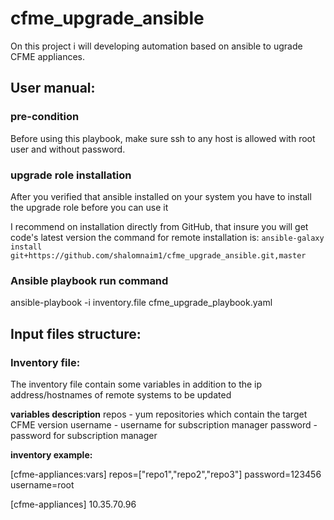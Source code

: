 # cfme_upgrade_ansible

On this project i will developing automation based on ansible to ugrade CFME appliances.

## User manual:

### pre-condition
Before using this playbook, make sure ssh to any host is allowed with root user and without password.

### upgrade role installation
After you verified that ansible installed on your system you have to install the upgrade role
before you can use it

I recommend on installation directly from GitHub, that insure you will get code's latest version
the command for remote installation is:
```ansible-galaxy install git+https://github.com/shalomnaim1/cfme_upgrade_ansible.git,master```

### Ansible playbook run command
ansible-playbook -i inventory.file cfme_upgrade_playbook.yaml

## Input files structure:
### Inventory file:
The inventory file contain some variables in addition to the ip address/hostnames of remote systems to be updated

**variables description**
repos - yum repositories which contain the target CFME version
username - username for subscription manager
password - password for subscription manager

**inventory example:**

[cfme-appliances:vars]
repos=["repo1","repo2","repo3"]
password=123456
username=root

[cfme-appliances]
10.35.70.96


